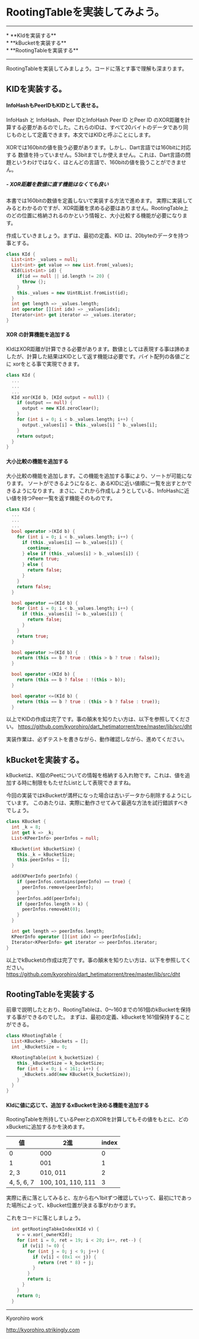 # RootingTableを実装してみよう。
<hr>
* **KIdを実装する**
<br>
* **kBucketを実装する**
<br>
* **RootingTableを実装する**
<br>
<hr>

RootingTableを実装してみましょう。コードに落とす事で理解も深まります。

## KIDを実装する。

#### InfoHashもPeerIDもKIDとして表せる。
InfoHash と InfoHash、Peer IDとInfoHash Peer ID とPeer ID のXOR距離を計算する必要があるのでした。これらのIDは、すべて20バイトのデータであり同じものとして定義できます。本文ではKIDと呼ぶことにします。

XORでは160bitの値を扱う必要があります。しかし、Dart言語では160bitに対応する
数値を持っていません。53bitまでしか使えません。これは、Dart言語の問題というわけではなく、ほとんどの言語で、160bitの値を扱うことができません。

##### - XOR距離を数値に直す機能はなくても良い
本書では160bitの数値を定義しないで実装する方法で進めます。
実際に実装してみるとわかるのですが、XOR距離を求める必要はありません。RootingTable上のどの位置に格納されるのかという情報と、大小比較する機能が必要になります。


作成していきましょう。まずは、最初の定義、KID は、20byteのデータを持つ事とする。


```dart
class KId {
  List<int> _values = null;
  List<int> get value => new List.from(_values);
  KId(List<int> id) {
    if(id == null || id.length != 20) {
      throw {};
    }
    this._values = new Uint8List.fromList(id);
  }
  int get length => _values.length;
  int operator [](int idx) => _values[idx];
  Iterator<int> get iterator => _values.iterator;
}
```

#### XOR の計算機能を追加する

KIdはXOR距離が計算できる必要があります。数値としては表現する事は諦めましたが、計算した結果はKIDとして返す機能は必要です。バイト配列の各値ごとに xorをとる事で実現できます。

```dart
class KId {
  ...
  ...
  ...
  KId xor(KId b, [KId output = null]) {
    if (output == null) {
      output = new KId.zeroClear();
    }
    for (int i = 0; i < b._values.length; i++) {
      output._values[i] = this._values[i] ^ b._values[i];
    }
    return output;
  }
}
```

#### 大小比較の機能を追加する
大小比較の機能を追加します。この機能を追加する事により、ソートが可能になります。
ソートができるようになると、あるKIDに近い値順に一覧を出すとかできるようになります。
まさに、これから作成しようとしている、InfoHashに近い値を持つPeer一覧を返す機能そのものです。

```dart
class KId {
  ...
  ...
  ...
  bool operator >(KId b) {
    for (int i = 0; i < b._values.length; i++) {
      if (this._values[i] == b._values[i]) {
        continue;
      } else if (this._values[i] > b._values[i]) {
        return true;
      } else {
        return false;
      }
    }
    return false;
  }

  bool operator ==(KId b) {
    for (int i = 0; i < b._values.length; i++) {
      if (this._values[i] != b._values[i]) {
        return false;
      }
    }
    return true;
  }

  bool operator >=(KId b) {
    return (this == b ? true : (this > b ? true : false));
  }

  bool operator <(KId b) {
    return (this == b ? false : !(this > b));
  }

  bool operator <=(KId b) {
    return (this == b ? true : (this > b ? false : true));
  }

```

以上でKIDの作成は完了です。事の顛末を知りたい方は、以下を参照してください。
https://github.com/kyorohiro/dart_hetimatorrent/tree/master/lib/src/dht

実装作業は、必ずテストを書きながら、動作確認しながら、進めてください。

## kBucketを実装する。
kBucketは、K個のPeetについての情報を格納する入れ物です。これは、値を追加する時に制限をもたせたListとして表現できますね。

今回の実装ではkBucketが満杯になった場合は古いデータから削除するようにしています。
このあたりは、実際に動作させてみて最適な方法を試行錯誤すべきでしょう。

```dart
class KBucket {
  int _k = 8;
  int get k => _k;
  List<KPeerInfo> peerInfos = null;

  KBucket(int kBucketSize) {
    this._k = kBucketSize;
    this.peerInfos = [];
  }

  add(KPeerInfo peerInfo) {
    if (peerInfos.contains(peerInfo) == true) {
      peerInfos.remove(peerInfo);
    }
    peerInfos.add(peerInfo);
    if (peerInfos.length > k) {
      peerInfos.removeAt(0);
    }
  }

  int get length => peerInfos.length;
  KPeerInfo operator [](int idx) => peerInfos[idx];
  Iterator<KPeerInfo> get iterator => peerInfos.iterator;
}

```

以上でkBucketの作成は完了です。事の顛末を知りたい方は、以下を参照してください。
https://github.com/kyorohiro/dart_hetimatorrent/tree/master/lib/src/dht



## RootingTableを実装する
前章で説明したとおり、RootingTableは、0〜160までの161個のkBucketを保持する事ができるのでした。
まずは、最初の定義、kBucketを161個保持することができる。

```dart
class KRootingTable {
  List<KBucket> _kBuckets = [];
  int _kBucketSize = 0;

  KRootingTable(int k_bucketSize) {
    this._kBucketSize = k_bucketSize;
    for (int i = 0; i < 161; i++) {
      _kBuckets.add(new KBucket(k_bucketSize));
    }
  }
}
```


#### KIdに値に応じて、追加するxBucketを決める機能を追加する

RootingTableを所持しているPeerとのXORを計算してもその値をもとに、どのxBucketに追加するかを決めます。


| 値 |2進|index |
| -- |--|-- |
| 0 | 000 | 0 |
| 1 | 001 | 1 |
| 2, 3 | 010, 011 | 2 |
| 4, 5, 6, 7 | 100, 101, 110, 111|3|

実際に表に落としてみると、左から右へ1bitずつ確認していって、最初に1であった場所によって、kBucket位置が決まる事がわかります。

これをコードに落としましょう。
```dart
  int getRootingTabkeIndex(KId v) {
    v = v.xor(_ownerKId);
    for (int i = 0, ret = 19; i < 20; i++, ret--) {
      if (v[i] != 0) {
        for (int j = 0; j < 9; j++) {
          if (v[i] < (0x1 << j)) {
            return (ret * 8) + j;
          }
        }
        return i;
      }
    }
    return 0;
  }

```




-------
Kyorohiro work

http://kyorohiro.strikingly.com
